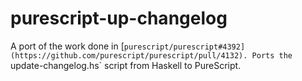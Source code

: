 # purescript-up-changelog

A port of the work done in [`purescript/purescript#4392](https://github.com/purescript/purescript/pull/4132). Ports the `update-changelog.hs` script from Haskell to PureScript.


